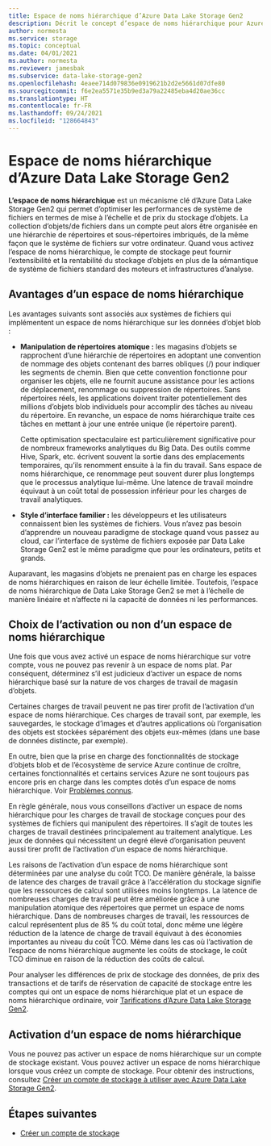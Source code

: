 ```yaml
---
title: Espace de noms hiérarchique d’Azure Data Lake Storage Gen2
description: Décrit le concept d’espace de noms hiérarchique pour Azure Data Lake Storage Gen2
author: normesta
ms.service: storage
ms.topic: conceptual
ms.date: 04/01/2021
ms.author: normesta
ms.reviewer: jamesbak
ms.subservice: data-lake-storage-gen2
ms.openlocfilehash: 4eaee714d079836e0919621b2d2e5661d07dfe80
ms.sourcegitcommit: f6e2ea5571e35b9ed3a79a22485eba4d20ae36cc
ms.translationtype: HT
ms.contentlocale: fr-FR
ms.lasthandoff: 09/24/2021
ms.locfileid: "128664843"
---
```

# <a name="azure-data-lake-storage-gen2-hierarchical-namespace"></a>Espace de noms hiérarchique d’Azure Data Lake Storage Gen2

**L’espace de noms hiérarchique** est un mécanisme clé d’Azure Data Lake Storage Gen2 qui permet d’optimiser les performances de système de fichiers en termes de mise à l’échelle et de prix du stockage d’objets. La collection d’objets/de fichiers dans un compte peut alors être organisée en une hiérarchie de répertoires et sous-répertoires imbriqués, de la même façon que le système de fichiers sur votre ordinateur. Quand vous activez l’espace de noms hiérarchique, le compte de stockage peut fournir l’extensibilité et la rentabilité du stockage d’objets en plus de la sémantique de système de fichiers standard des moteurs et infrastructures d’analyse.

## <a name="the-benefits-of-a-hierarchical-namespace"></a>Avantages d’un espace de noms hiérarchique

Les avantages suivants sont associés aux systèmes de fichiers qui implémentent un espace de noms hiérarchique sur les données d’objet blob :

- **Manipulation de répertoires atomique :** les magasins d’objets se rapprochent d’une hiérarchie de répertoires en adoptant une convention de nommage des objets contenant des barres obliques (/) pour indiquer les segments de chemin. Bien que cette convention fonctionne pour organiser les objets, elle ne fournit aucune assistance pour les actions de déplacement, renommage ou suppression de répertoires. Sans répertoires réels, les applications doivent traiter potentiellement des millions d’objets blob individuels pour accomplir des tâches au niveau du répertoire. En revanche, un espace de noms hiérarchique traite ces tâches en mettant à jour une entrée unique (le répertoire parent).

    Cette optimisation spectaculaire est particulièrement significative pour de nombreux frameworks analytiques du Big Data. Des outils comme Hive, Spark, etc. écrivent souvent la sortie dans des emplacements temporaires, qu’ils renomment ensuite à la fin du travail. Sans espace de noms hiérarchique, ce renommage peut souvent durer plus longtemps que le processus analytique lui-même. Une latence de travail moindre équivaut à un coût total de possession inférieur pour les charges de travail analytiques.

- **Style d’interface familier :** les développeurs et les utilisateurs connaissent bien les systèmes de fichiers. Vous n’avez pas besoin d’apprendre un nouveau paradigme de stockage quand vous passez au cloud, car l’interface de système de fichiers exposée par Data Lake Storage Gen2 est le même paradigme que pour les ordinateurs, petits et grands.

Auparavant, les magasins d’objets ne prenaient pas en charge les espaces de noms hiérarchiques en raison de leur échelle limitée. Toutefois, l’espace de noms hiérarchique de Data Lake Storage Gen2 se met à l’échelle de manière linéaire et n’affecte ni la capacité de données ni les performances.

## <a name="deciding-whether-to-enable-a-hierarchical-namespace"></a>Choix de l’activation ou non d’un espace de noms hiérarchique

Une fois que vous avez activé un espace de noms hiérarchique sur votre compte, vous ne pouvez pas revenir à un espace de noms plat. Par conséquent, déterminez s’il est judicieux d’activer un espace de noms hiérarchique basé sur la nature de vos charges de travail de magasin d’objets.

Certaines charges de travail peuvent ne pas tirer profit de l’activation d’un espace de noms hiérarchique. Ces charges de travail sont, par exemple, les sauvegardes, le stockage d’images et d’autres applications où l’organisation des objets est stockées séparément des objets eux-mêmes (dans une base de données distincte, par exemple).

En outre, bien que la prise en charge des fonctionnalités de stockage d’objets blob et de l’écosystème de service Azure continue de croître, certaines fonctionnalités et certains services Azure ne sont toujours pas encore pris en charge dans les comptes dotés d’un espace de noms hiérarchique. Voir [Problèmes connus](data-lake-storage-known-issues.md).

En règle générale, nous vous conseillons d’activer un espace de noms hiérarchique pour les charges de travail de stockage conçues pour des systèmes de fichiers qui manipulent des répertoires. Il s’agit de toutes les charges de travail destinées principalement au traitement analytique. Les jeux de données qui nécessitent un degré élevé d’organisation peuvent aussi tirer profit de l’activation d’un espace de noms hiérarchique.

Les raisons de l’activation d’un espace de noms hiérarchique sont déterminées par une analyse du coût TCO. De manière générale, la baisse de latence des charges de travail grâce à l’accélération du stockage signifie que les ressources de calcul sont utilisées moins longtemps. La latence de nombreuses charges de travail peut être améliorée grâce à une manipulation atomique des répertoires que permet un espace de noms hiérarchique. Dans de nombreuses charges de travail, les ressources de calcul représentent plus de 85 % du coût total, donc même une légère réduction de la latence de charge de travail équivaut à des économies importantes au niveau du coût TCO. Même dans les cas où l’activation de l’espace de noms hiérarchique augmente les coûts de stockage, le coût TCO diminue en raison de la réduction des coûts de calcul.

Pour analyser les différences de prix de stockage des données, de prix des transactions et de tarifs de réservation de capacité de stockage entre les comptes qui ont un espace de noms hiérarchique plat et un espace de noms hiérarchique ordinaire, voir [Tarifications d’Azure Data Lake Storage Gen2](https://azure.microsoft.com/pricing/details/storage/data-lake/).

## <a name="enabling-a-hierarchical-namespace"></a>Activation d’un espace de noms hiérarchique

Vous ne pouvez pas activer un espace de noms hiérarchique sur un compte de stockage existant. Vous pouvez activer un espace de noms hiérarchique lorsque vous créez un compte de stockage. Pour obtenir des instructions, consultez [Créer un compte de stockage à utiliser avec Azure Data Lake Storage Gen2](create-data-lake-storage-account.md).

## <a name="next-steps"></a>Étapes suivantes

- [Créer un compte de stockage](../common/storage-account-create.md)
